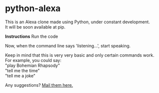 # python-alexa
This is an Alexa clone made using Python, under constant development.<br>
It will be soon available at pip.<br>

**Instructions**
Run the code

Now, when the command line says 'listening...', start speaking.

Keep in mind that this is very very basic and only certain commands work.
For example, you could say:<br>
"play Bohemian Rhapsody"<br>
"tell me the time"<br>
"tell me a joke"<br>

Any suggestions?
[Mail them here.](mailto:asundiaditya@gmail.com)
